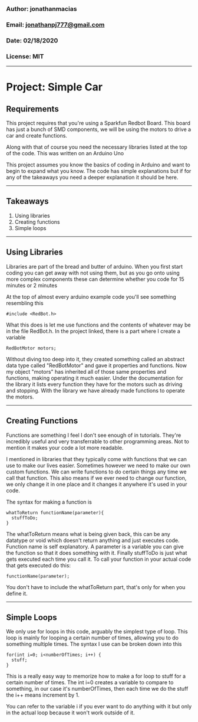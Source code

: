 ### Author: jonathanmacias
### Email: jonathanpj777@gmail.com
### Date: 02/18/2020
### License: MIT

---
# Project: Simple Car

## Requirements

This project requires that you're using a Sparkfun Redbot Board. This board has just a bunch of SMD components, we will be using the motors to drive a car and create functions.

Along with that of course you need the necessary libraries listed at the top of the code. This was written on an Arduino Uno

This project assumes you know the basics of coding in Arduino and want to begin to expand what you know. The code has simple explanations but if for any of the takeaways you need a deeper explanation it should be here.

---

## Takeaways

1. Using libraries
2. Creating functions
3. Simple loops 

---

## Using Libraries

Libraries are part of the bread and butter of arduino. When you first start coding you can get away with not using them, but as you go onto using more complex components these can determine whether you code for 15 minutes or 2 minutes

At the top of almost every arduino example code you'll see something resembling this

`#include <RedBot.h>`

What this does is let me use functions and the contents of whatever may be in the file RedBot.h. In the project linked, there is a part where I create a variable 

`RedBotMotor motors;`

Without diving too deep into it, they created something called an abstract data type called "RedBotMotor" and gave it properties and functions. Now my object "motors" has inherited all of those same properties and functions, making operating it much easier. Under the documentation for the library it lists every function they have for the motors such as driving and stopping. With the library we have already made functions to operate the motors.

---

## Creating Functions

Functions are something I feel I don't see enough of in tutorials. They're incredibly useful and very transferrable to other programming areas. Not to mention it makes your code a lot more readable.

I mentioned in libraries that they typically come with functions that we can use to make our lives easier. Sometimes however we need to make our own custom functions. We can write functions to do certain things any time we call that function. This also means if we ever need to change our function, we only change it in one place and it changes it anywhere it's used in your code.

The syntax for making a function is

```
whatToReturn functionName(parameter){
  stuffToDo;
}
```

The whatToReturn means what is being given back, this can be any datatype or void which doesn't return anything and just executes code. Function name is self explanatory. A parameter is a variable you can give the function so that it does something with it. Finally stuffToDo is just what gets executed each time you call it. To call your function in your actual code that gets executed do this:

`functionName(parameter);`

You don't have to include the whatToReturn part, that's only for when you define it.

---
## Simple Loops

We only use for loops in this code, arguably the simplest type of loop. This loop is mainly for looping a certain number of times, allowing you to do something multiple times. The syntax I use can be broken down into this
```
for(int i=0; i<numberOfTimes; i++) {
  stuff;
}
```
This is a really easy way to memorize how to make a for loop to stuff for a certain number of times. The int i=0 creates a variable to compare to something, in our case it's numberOfTimes, then each time we do the stuff the i++ means increment by 1.

You can refer to the variable i if you ever want to do anything with it but only in the actual loop because it won't work outside of it. 